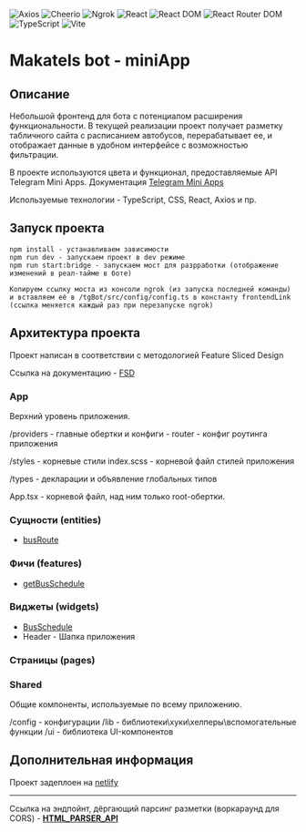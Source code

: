 ![Axios](https://img.shields.io/badge/Axios-1.6.8-red)
![Cheerio](https://img.shields.io/badge/Cheerio-1.0.0--rc.12-orange)
![Ngrok](https://img.shields.io/badge/Ngrok-5.0.0--beta.2-purple)
![React](https://img.shields.io/badge/React-18.2.0-blue)
![React DOM](https://img.shields.io/badge/React_DOM-18.2.0-blue)
![React Router DOM](https://img.shields.io/badge/React_Router_DOM-6.22.3-orange)
![TypeScript](https://img.shields.io/badge/TypeScript-5.2.2-blue)
![Vite](https://img.shields.io/badge/Vite-5.2.0-purple)

# Makatels bot - miniApp

## Описание

Небольшой фронтенд для бота с потенциалом расширения функциональности. В текущей реализации проект получает разметку табличного сайта с расписанием автобусов, перерабатывает ее, и отображает данные в удобном интерфейсе c возможностью фильтрации. 

В проекте используются цвета и функционал, предоставляемые API Telegram Mini Apps. Документация [Telegram Mini Apps](https://core.telegram.org/bots/webapps)

Используемые технологии - TypeScript, CSS, React, Axios и пр.

## Запуск проекта

```
npm install - устанавливаем зависимости
npm run dev - запускаем проект в dev режиме
npm run start:bridge - запускаем мост для разрработки (отображение изменений в реал-тайме в боте)

Копируем ссылку моста из консоли ngrok (из запуска последней команды) и вставляем её в /tgBot/src/config/config.ts в константу frontendLink (ссылка меняется каждый раз при перезапуске ngrok)
```

## Архитектура проекта

Проект написан в соответствии с методологией Feature Sliced Design

Ссылка на документацию - [FSD](https://feature-sliced.design/docs/get-started/tutorial)

### App

Верхний уровень приложения. 

  /providers - главные обертки и конфиги
    - router - конфиг роутинга приложения

  /styles - корневые стили 
    index.scss - корневой файл стилей приложения

  /types - декларации и объявление глобальных типов

App.tsx - корневой файл, над ним только root-обертки.

### Сущности (entities)

- [busRoute](/miniApp/src/entities/busRoute/README.md)

### Фичи (features)

- [getBusSchedule](/miniApp/src/features/getBusSchedule/README.md)

### Виджеты (widgets)

- [BusSchedule](/miniApp/src/widgets/BusSchedule/README.md)
- Header - Шапка приложения

### Страницы (pages)

### Shared

Общие компоненты, используемые по всему приложению. 

  /config - конфигурации
  /lib - библиотеки\хуки\хелперы\вспомогательные функции
  /ui - библиотека UI-компонентов

## Дополнительная информация

Проект задеплоен на [netlify](https://makatels.netlify.app)

----

Ссылка на эндпойнт, дёргающий парсинг разметки (воркараунд для CORS) - [__HTML_PARSER_API__](/miniApp/vite.config.ts) 
